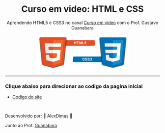 <h1 align="center">Curso em video: HTML e CSS</h1>
<p align="center">Aprendendo HTML5 e CSS3 no canal <a href="https://www.youtube.com/c/CursoemV%C3%ADdeo">Curso em vídeo</a> com o Prof. Gustavo Guanabara</p>

<p align="center"><img src="https://github.com/AlexDimas238/Html5_Css3/blob/master/curso-html5-pacote01/projeto-glass-html5/_imagens/logo-html-css.png" width="300" title="hover text"/></p>

<hr>  
  
  <h3>Clique abaixo para direcionar ao codigo da pagina inicial</h3>
	<ul>
		<li><a href="curso-html5-pacote01/projeto-glass-html5/index.html">Codigo do site</a></li>
	</ul>
<br>
<p>Desenvolvido por: 🎯 AlexDimas 🎯</p>
<p>Junto ao Prof. <a href="https://github.com/gustavoguanabara">Guanabara</a></p>
